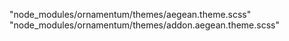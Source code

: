 "node_modules/ornamentum/themes/aegean.theme.scss"
"node_modules/ornamentum/themes/addon.aegean.theme.scss"
